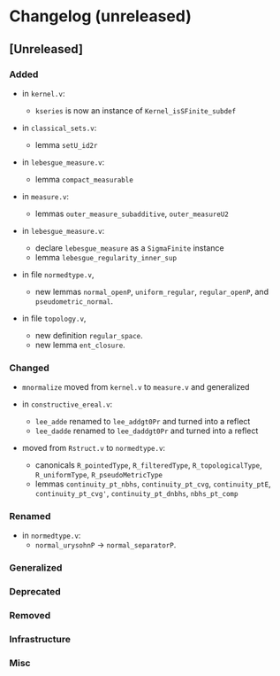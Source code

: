 # Changelog (unreleased)

## [Unreleased]

### Added

- in `kernel.v`:
  + `kseries` is now an instance of `Kernel_isSFinite_subdef`
- in `classical_sets.v`:
  + lemma `setU_id2r`
- in `lebesgue_measure.v`:
  + lemma `compact_measurable`

- in `measure.v`:
  + lemmas `outer_measure_subadditive`, `outer_measureU2`

- in `lebesgue_measure.v`:
  + declare `lebesgue_measure` as a `SigmaFinite` instance
  + lemma `lebesgue_regularity_inner_sup`

- in file `normedtype.v`,
  + new lemmas `normal_openP`, `uniform_regular`,
    `regular_openP`, and `pseudometric_normal`.
- in file `topology.v`,
  + new definition `regular_space`.
  + new lemma `ent_closure`.

### Changed

- `mnormalize` moved from `kernel.v` to `measure.v` and generalized
- in `constructive_ereal.v`:
  + `lee_adde` renamed to `lee_addgt0Pr` and turned into a reflect
  + `lee_dadde` renamed to `lee_daddgt0Pr` and turned into a reflect

- moved from `Rstruct.v` to `normedtype.v`:
  + canonicals `R_pointedType`, `R_filteredType`, `R_topologicalType`,
    `R_uniformType`, `R_pseudoMetricType`
  + lemmas `continuity_pt_nbhs`, `continuity_pt_cvg`, `continuity_ptE`,
    `continuity_pt_cvg'`, `continuity_pt_dnbhs`, `nbhs_pt_comp`

### Renamed

- in `normedtype.v`: 
  + `normal_urysohnP` -> `normal_separatorP`.

### Generalized

### Deprecated

### Removed

### Infrastructure

### Misc
